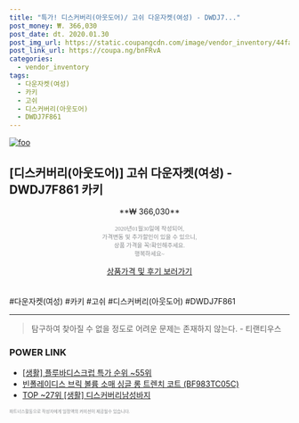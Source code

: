 ```yaml
--- 
title: "특가! 디스커버리(아웃도어)/ 고쉬 다운자켓(여성) - DWDJ7..." 
post_money: ₩. 366,030 
post_date: dt. 2020.01.30 
post_img_url: https://static.coupangcdn.com/image/vendor_inventory/44fa/5854a181b47aa901bdd1d34ec2ad27fb016f9d85c1760bcb46f7631ddf7f.jpg 
post_link_url: https://coupa.ng/bnFRvA 
categories: 
  - vendor_inventory 
tags: 
  - 다운자켓(여성) 
  - 카키 
  - 고쉬 
  - 디스커버리(아웃도어) 
  - DWDJ7F861 
--- 
```

[![foo](https://static.coupangcdn.com/image/vendor_inventory/44fa/5854a181b47aa901bdd1d34ec2ad27fb016f9d85c1760bcb46f7631ddf7f.jpg)](https://coupa.ng/bnFRvA) 

## [디스커버리(아웃도어)] 고쉬 다운자켓(여성) - DWDJ7F861 카키 
<p style="text-align: center;">**₩ 366,030**</p> 
<p style="text-align: center;"><span style="color: #898c8f; font-family: Georgia,Times,serif; font-size: 0.75em;">2020년01월30일에 작성되어, <br>가격변동 및 추가할인이 있을 수 있으니,<br> 상품 가격을 꼭!확인해주세요.<br>행복하세요~</span> 
</p>	 
<div markdown="0" style="text-align: center;"><a href="https://coupa.ng/bnFRvA" class="btn btn--success">상품가격 및 후기 보러가기</a></div> 
<br><br> 
  #다운자켓(여성) #카키 #고쉬 #디스커버리(아웃도어) #DWDJ7F861 
<hr> 

> 탐구하여 찾아질 수 없을 정도로 어려운 문제는 존재하지 않는다. - 티랜티우스 


### POWER LINK

* <a href="https://blog.naver.com/sakai111/221783314874" target="_blank"> [생활] 플루바디스크럽 특가 순위 ~55위</a>
* <a href="https://blog.naver.com/fasyy4321/221784887036" target="_blank">빈폴레이디스 브릭 볼륨 소매 싱글 롱 트렌치 코트 (BF983TC05C)</a>
* <a href="https://blog.naver.com/an0733/221786150573" target="_blank"> TOP ~27위 [생활] 디스커버리남성바지</a>

<span style="color: #898c8f; font-family: Georgia,Times,serif; font-size: 0.55em;">파트너스활동으로 작성자에게 일정액의 커미션이 제공될수 있습니다.</span> 
